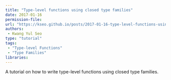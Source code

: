 ```yaml
---
title: "Type-level functions using closed type families"
date: 2017-01-16
permission-file: 
url: "https://kseo.github.io/posts/2017-01-16-type-level-functions-using-closed-type-families.html"
authors:
 - Kwang Yul Seo
type: "tutorial"
tags:
 - "Type-level Functions"
 - "Type Families"
libraries:
---
```


A tutorial on how to write type-level functions using closed type families.
